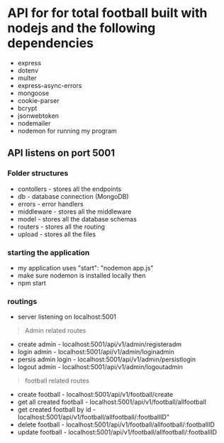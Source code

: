# API for for total football built with nodejs and the following dependencies
* express
* dotenv
* multer
* express-async-errors
* mongoose
* cookie-parser
* bcrypt
* jsonwebtoken
* nodemailer
* nodemon for running my program
## API listens on port 5001
### Folder structures
* contollers - stores all the endpoints
* db - database connection (MongoDB)
* errors - error handlers
* middleware - stores all the middleware
* model - stores all the database schemas
* routers - stores all the routing
* upload - stores all the files
### starting the application
* my application uses "start": "nodemon app.js"
* make sure nodemon is installed locally then
* npm start
### routings
* server listening on localhost:5001
> Admin related routes
* create admin - localhost:5001/api/v1/admin/registeradm
* login admin - localhost:5001/api/v1/admin/loginadmin
* persis admin login - localhost:5001/api/v1/admin/persistlogin
* logout admin - localhost:5001/api/v1/admin/logoutadmin
> football related routes
* create football - localhost:5001/api/v1/football/create
* get all created football - localhost:5001/api/v1/football/allfootball
* get created football by id - localhost:5001/api/v1/football/allfootball/:footballID"
* delete football - localhost:5001/api/v1/football/allfootball/:footballID
* update football - localhost:5001/api/v1/football/allfootball/:footballID
